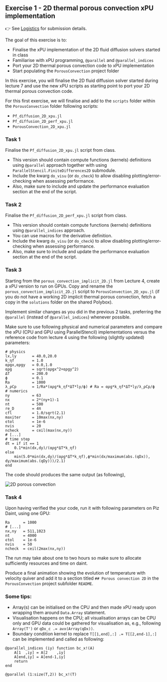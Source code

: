 <!--This file was generated, do not modify it.-->
## Exercise 1 - **2D thermal porous convection xPU implementation**

👉 See [Logistics](/logistics/#submission) for submission details.

The goal of this exercise is to:
- Finalise the xPU implementation of the 2D fluid diffusion solvers started in class
- Familiarise with xPU programming, `@parallel` and `@parallel_indices`
- Port your 2D thermal porous convection code to xPU implementation
- Start populating the `PorousConvection` project folder

In this exercise, you will finalise the 2D fluid diffusion solver started during lecture 7 and use the new xPU scripts as starting point to port your 2D thermal porous convection code.

For this first exercise, we will finalise and add to the `scripts` folder within the `PorousConvection` folder following scripts:
- `Pf_diffusion_2D_xpu.jl`
- `Pf_diffusion_2D_perf_xpu.jl`
- `PorousConvection_2D_xpu.jl`

### Task 1

Finalise the `Pf_diffusion_2D_xpu.jl` script from class.
- This version should contain compute functions (kernels) definitions using `@parallel` approach together with using `ParallelStencil.FiniteDifferences2D` submodule.
- Include the kwarg `do_visu` (or `do_check`) to allow disabling plotting/error-checking when assessing performance.
- Also, make sure to include and update the performance evaluation section at the end of the script.

### Task 2

Finalise the `Pf_diffusion_2D_perf_xpu.jl` script from class.
- This version should contain compute functions (kernels) definitions using `@parallel_indices` approach.
- You can use macros for the derivative definition.
- Include the kwarg `do_visu` (or `do_check`) to allow disabling plotting/error-checking when assessing performance.
- Also, make sure to include and update the performance evaluation section at the end of the script.

### Task 3

Starting from the `porous_convection_implicit_2D.jl` from Lecture 4, create a xPU version to run on GPUs. Copy and rename the `porous_convection_implicit_2D.jl` script to `PorousConvection_2D_xpu.jl` (if you do not have a working 2D implicit thermal porous convection, fetch a copy in the `solutions` folder on the shared Polybox).

Implement similar changes as you did in the previous 2 tasks, preferring the `@parallel` (instead of `@parallel_indices`) whenever possible.

Make sure to use following physical and numerical parameters and compare the xPU (CPU and GPU using ParallelStencil) implementations versus the reference code from lecture 4 using the following (slightly updated) parameters:

````julia:ex1
# physics
lx,ly       = 40.0,20.0
k_ηf        = 1.0
αρgx,αρgy   = 0.0,1.0
αρg         = sqrt(αρgx^2+αρgy^2)
ΔT          = 200.0
ϕ           = 0.1
Ra          = 1000
λ_ρCp       = 1/Ra*(αρg*k_ηf*ΔT*ly/ϕ) # Ra = αρg*k_ηf*ΔT*ly/λ_ρCp/ϕ
# numerics
ny          = 63
nx          = 2*(ny+1)-1
nt          = 500
re_D        = 4π
cfl         = 1.0/sqrt(2.1)
maxiter     = 10max(nx,ny)
ϵtol        = 1e-6
nvis        = 20
ncheck      = ceil(max(nx,ny))
# [...]
# time step
dt = if it == 1
    0.1*min(dx,dy)/(αρg*ΔT*k_ηf)
else
    min(5.0*min(dx,dy)/(αρg*ΔT*k_ηf),ϕ*min(dx/maximum(abs.(qDx)), dy/maximum(abs.(qDy)))/2.1)
end
````

The code should produces the same output (as following),

![2D porous convection](../assets/literate_figures/l7_ex1_porous_convect.png)

### Task 4

Upon having verified the your code, run it with following parameters on Piz Daint, using one GPU:

````julia:ex2
Ra      = 1000
# [...]
nx,ny   = 511,1023
nt      = 4000
ϵtol    = 1e-6
nvis    = 50
ncheck  = ceil(2max(nx,ny))
````

The run may take about one to two hours so make sure to allocate sufficiently resources and time on daint.

Produce a final animation showing the evolution of temperature with velocity quiver and add it to a section titled `## Porous convection 2D` in the `PorousConvection` project subfolder `README`.

### Some tips:

- Array(s) can be initialised on the CPU and then made xPU ready upon wrapping them around `Data.Array` statement.
- Visualisation happens on the CPU; all visualisation arrays can be CPU only and GPU data could be gathered for visualisation as, e.g., following `Array(T')` or `qDx_c .= avx(Array(qDx))`.
- Boundary condition kernel to replace `T[[1,end],:] .= T[[2,end-1],:]` can be implemented and called as following:

````julia:ex3
@parallel_indices (iy) function bc_x!(A)
    A[1  ,iy] = A[2    ,iy]
    A[end,iy] = A[end-1,iy]
    return
end

@parallel (1:size(T,2)) bc_x!(T)
````

